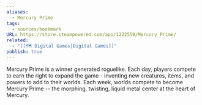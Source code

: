 ```yaml
---
aliases:
  - Mercury Prime
tags:
  - sources/bookmark
URL: https://store.steampowered.com/app/1222550/Mercury_Prime/
related:
  - "[[🗺️ Digital Games|Digital Games]]"
publish: true
---
```


Mercury Prime is a winner generated roguelike. Each day, players compete to earn the right to expand the game - inventing new creatures, items, and powers to add to their worlds. Each week, worlds compete to become Mercury Prime -- the morphing, twisting, liquid metal center at the heart of Mercury.
